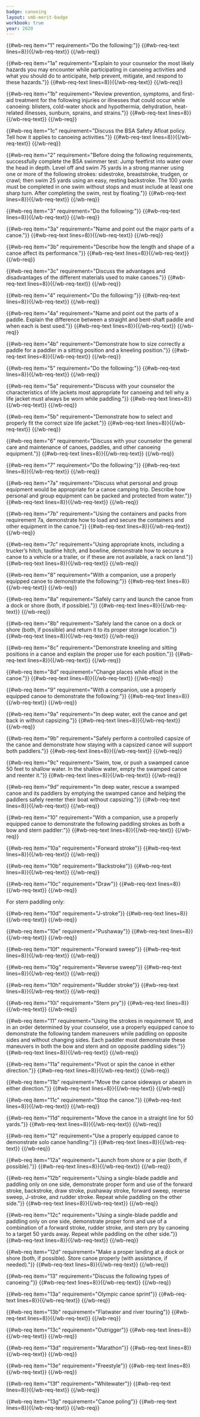 ```yaml
---
badge: canoeing
layout: smb-merit-badge
workbook: true
year: 2020
---
```



{{#wb-req item="1" requirement="Do the following:"}}
{{#wb-req-text lines=8}}{{/wb-req-text}}
{{/wb-req}}

{{#wb-req item="1a" requirement="Explain to your counselor the most likely hazards you may encounter while participating in canoeing activities and what you should do to anticipate, help prevent, mitigate, and respond to these hazards."}}
{{#wb-req-text lines=8}}{{/wb-req-text}}
{{/wb-req}}

{{#wb-req item="1b" requirement="Review prevention, symptoms, and first-aid treatment for the following injuries or illnesses that could occur while canoeing: blisters, cold-water shock and hypothermia, dehydration, heat-related illnesses, sunburn, sprains, and strains."}}
{{#wb-req-text lines=8}}{{/wb-req-text}}
{{/wb-req}}

{{#wb-req item="1c" requirement="Discuss the BSA Safety Afloat policy. Tell how it applies to canoeing activities."}}
{{#wb-req-text lines=8}}{{/wb-req-text}}
{{/wb-req}}

{{#wb-req item="2" requirement="Before doing the following requirements, successfully complete the BSA swimmer test: Jump feetfirst into water over the head in depth. Level off and swim 75 yards in a strong manner using one or more of the following strokes: sidestroke, breaststroke, trudgen, or crawl; then swim 25 yards using an easy, resting backstroke. The 100 yards must be completed in one swim without stops and must include at least one sharp turn. After completing the swim, rest by floating."}}
{{#wb-req-text lines=8}}{{/wb-req-text}}
{{/wb-req}}

{{#wb-req item="3" requirement="Do the following:"}}
{{#wb-req-text lines=8}}{{/wb-req-text}}
{{/wb-req}}

{{#wb-req item="3a" requirement="Name and point out the major parts of a canoe."}}
{{#wb-req-text lines=8}}{{/wb-req-text}}
{{/wb-req}}

{{#wb-req item="3b" requirement="Describe how the length and shape of a canoe affect its performance."}}
{{#wb-req-text lines=8}}{{/wb-req-text}}
{{/wb-req}}

{{#wb-req item="3c" requirement="Discuss the advantages and disadvantages of the different materials used to make canoes."}}
{{#wb-req-text lines=8}}{{/wb-req-text}}
{{/wb-req}}

{{#wb-req item="4" requirement="Do the following:"}}
{{#wb-req-text lines=8}}{{/wb-req-text}}
{{/wb-req}}

{{#wb-req item="4a" requirement="Name and point out the parts of a paddle. Explain the difference between a straight and bent-shaft paddle and when each is best used."}}
{{#wb-req-text lines=8}}{{/wb-req-text}}
{{/wb-req}}

{{#wb-req item="4b" requirement="Demonstrate how to size correctly a paddle for a paddler in a sitting position and a kneeling position."}}
{{#wb-req-text lines=8}}{{/wb-req-text}}
{{/wb-req}}

{{#wb-req item="5" requirement="Do the following:"}}
{{#wb-req-text lines=8}}{{/wb-req-text}}
{{/wb-req}}

{{#wb-req item="5a" requirement="Discuss with your counselor the characteristics of life jackets most appropriate for canoeing and tell why a life jacket must always be worn while paddling."}}
{{#wb-req-text lines=8}}{{/wb-req-text}}
{{/wb-req}}

{{#wb-req item="5b" requirement="Demonstrate how to select and properly fit the correct size life jacket."}}
{{#wb-req-text lines=8}}{{/wb-req-text}}
{{/wb-req}}

{{#wb-req item="6" requirement="Discuss with your counselor the general care and maintenance of canoes, paddles, and other canoeing equipment."}}
{{#wb-req-text lines=8}}{{/wb-req-text}}
{{/wb-req}}

{{#wb-req item="7" requirement="Do the following:"}}
{{#wb-req-text lines=8}}{{/wb-req-text}}
{{/wb-req}}

{{#wb-req item="7a" requirement="Discuss what personal and group equipment would be appropriate for a canoe camping trip. Describe how personal and group equipment can be packed and protected from water."}}
{{#wb-req-text lines=8}}{{/wb-req-text}}
{{/wb-req}}

{{#wb-req item="7b" requirement="Using the containers and packs from requirement 7a, demonstrate how to load and secure the containers and other equipment in the canoe."}}
{{#wb-req-text lines=8}}{{/wb-req-text}}
{{/wb-req}}

{{#wb-req item="7c" requirement="Using appropriate knots, including a trucker’s hitch, tautline hitch, and bowline, demonstrate how to secure a canoe to a vehicle or a trailer, or if these are not available, a rack on land."}}
{{#wb-req-text lines=8}}{{/wb-req-text}}
{{/wb-req}}

{{#wb-req item="8" requirement="With a companion, use a properly equipped canoe to demonstrate the following:"}}
{{#wb-req-text lines=8}}{{/wb-req-text}}
{{/wb-req}}

{{#wb-req item="8a" requirement="Safely carry and launch the canoe from a dock or shore (both, if possible)."}}
{{#wb-req-text lines=8}}{{/wb-req-text}}
{{/wb-req}}

{{#wb-req item="8b" requirement="Safely land the canoe on a dock or shore (both, if possible) and return it to its proper storage location."}}
{{#wb-req-text lines=8}}{{/wb-req-text}}
{{/wb-req}}

{{#wb-req item="8c" requirement="Demonstrate kneeling and sitting positions in a canoe and explain the proper use for each position."}}
{{#wb-req-text lines=8}}{{/wb-req-text}}
{{/wb-req}}

{{#wb-req item="8d" requirement="Change places while afloat in the canoe."}}
{{#wb-req-text lines=8}}{{/wb-req-text}}
{{/wb-req}}

{{#wb-req item="9" requirement="With a companion, use a properly equipped canoe to demonstrate the following:"}}
{{#wb-req-text lines=8}}{{/wb-req-text}}
{{/wb-req}}

{{#wb-req item="9a" requirement="In deep water, exit the canoe and get back in without capsizing."}}
{{#wb-req-text lines=8}}{{/wb-req-text}}
{{/wb-req}}

{{#wb-req item="9b" requirement="Safely perform a controlled capsize of the canoe and demonstrate how staying with a capsized canoe will support both paddlers."}}
{{#wb-req-text lines=8}}{{/wb-req-text}}
{{/wb-req}}

{{#wb-req item="9c" requirement="Swim, tow, or push a swamped canoe 50 feet to shallow water. In the shallow water, empty the swamped canoe and reenter it."}}
{{#wb-req-text lines=8}}{{/wb-req-text}}
{{/wb-req}}

{{#wb-req item="9d" requirement="In deep water, rescue a swamped canoe and its paddlers by emptying the swamped canoe and helping the paddlers safely reenter their boat without capsizing."}}
{{#wb-req-text lines=8}}{{/wb-req-text}}
{{/wb-req}}

{{#wb-req item="10" requirement="With a companion, use a properly equipped canoe to demonstrate the following paddling strokes as both a bow and stern paddler:"}}
{{#wb-req-text lines=8}}{{/wb-req-text}}
{{/wb-req}}

{{#wb-req item="10a" requirement="Forward stroke"}}
{{#wb-req-text lines=8}}{{/wb-req-text}}
{{/wb-req}}

{{#wb-req item="10b" requirement="Backstroke"}}
{{#wb-req-text lines=8}}{{/wb-req-text}}
{{/wb-req}}

{{#wb-req item="10c" requirement="Draw"}}
{{#wb-req-text lines=8}}{{/wb-req-text}}
{{/wb-req}}

For stern paddling only:

{{#wb-req item="10d" requirement="J-stroke"}}
{{#wb-req-text lines=8}}{{/wb-req-text}}
{{/wb-req}}

{{#wb-req item="10e" requirement="Pushaway"}}
{{#wb-req-text lines=8}}{{/wb-req-text}}
{{/wb-req}}

{{#wb-req item="10f" requirement="Forward sweep"}}
{{#wb-req-text lines=8}}{{/wb-req-text}}
{{/wb-req}}

{{#wb-req item="10g" requirement="Reverse sweep"}}
{{#wb-req-text lines=8}}{{/wb-req-text}}
{{/wb-req}}

{{#wb-req item="10h" requirement="Rudder stroke"}}
{{#wb-req-text lines=8}}{{/wb-req-text}}
{{/wb-req}}

{{#wb-req item="10i" requirement="Stern pry"}}
{{#wb-req-text lines=8}}{{/wb-req-text}}
{{/wb-req}}

{{#wb-req item="11" requirement="Using the strokes in requirement 10, and in an order determined by your counselor, use a properly equipped canoe to demonstrate the following tandem maneuvers while paddling on opposite sides and without changing sides. Each paddler must demonstrate these maneuvers in both the bow and stern and on opposite paddling sides:"}}
{{#wb-req-text lines=8}}{{/wb-req-text}}
{{/wb-req}}

{{#wb-req item="11a" requirement="Pivot or spin the canoe in either direction."}}
{{#wb-req-text lines=8}}{{/wb-req-text}}
{{/wb-req}}

{{#wb-req item="11b" requirement="Move the canoe sideways or abeam in either direction."}}
{{#wb-req-text lines=8}}{{/wb-req-text}}
{{/wb-req}}

{{#wb-req item="11c" requirement="Stop the canoe."}}
{{#wb-req-text lines=8}}{{/wb-req-text}}
{{/wb-req}}

{{#wb-req item="11d" requirement="Move the canoe in a straight line for 50 yards."}}
{{#wb-req-text lines=8}}{{/wb-req-text}}
{{/wb-req}}

{{#wb-req item="12" requirement="Use a properly equipped canoe to demonstrate solo canoe handling:"}}
{{#wb-req-text lines=8}}{{/wb-req-text}}
{{/wb-req}}

{{#wb-req item="12a" requirement="Launch from shore or a pier (both, if possible)."}}
{{#wb-req-text lines=8}}{{/wb-req-text}}
{{/wb-req}}

{{#wb-req item="12b" requirement="Using a single-blade paddle and paddling only on one side, demonstrate proper form and use of the forward stroke, backstroke, draw stroke, pushaway stroke, forward sweep, reverse sweep, J-stroke, and rudder stroke. Repeat while paddling on the other side."}}
{{#wb-req-text lines=8}}{{/wb-req-text}}
{{/wb-req}}

{{#wb-req item="12c" requirement="Using a single-blade paddle and paddling only on one side, demonstrate proper form and use of a combination of a forward stroke, rudder stroke, and stern pry by canoeing to a target 50 yards away. Repeat while paddling on the other side."}}
{{#wb-req-text lines=8}}{{/wb-req-text}}
{{/wb-req}}

{{#wb-req item="12d" requirement="Make a proper landing at a dock or shore (both, if possible). Store canoe properly (with assistance, if needed)."}}
{{#wb-req-text lines=8}}{{/wb-req-text}}
{{/wb-req}}

{{#wb-req item="13" requirement="Discuss the following types of canoeing:"}}
{{#wb-req-text lines=8}}{{/wb-req-text}}
{{/wb-req}}

{{#wb-req item="13a" requirement="Olympic canoe sprint"}}
{{#wb-req-text lines=8}}{{/wb-req-text}}
{{/wb-req}}

{{#wb-req item="13b" requirement="Flatwater and river touring"}}
{{#wb-req-text lines=8}}{{/wb-req-text}}
{{/wb-req}}

{{#wb-req item="13c" requirement="Outrigger"}}
{{#wb-req-text lines=8}}{{/wb-req-text}}
{{/wb-req}}

{{#wb-req item="13d" requirement="Marathon"}}
{{#wb-req-text lines=8}}{{/wb-req-text}}
{{/wb-req}}

{{#wb-req item="13e" requirement="Freestyle"}}
{{#wb-req-text lines=8}}{{/wb-req-text}}
{{/wb-req}}

{{#wb-req item="13f" requirement="Whitewater"}}
{{#wb-req-text lines=8}}{{/wb-req-text}}
{{/wb-req}}

{{#wb-req item="13g" requirement="Canoe poling"}}
{{#wb-req-text lines=8}}{{/wb-req-text}}
{{/wb-req}}
